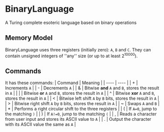 # BinaryLanguage
 A Turing complete esoteric language based on binary operations

## Memory Model

BinaryLanguage uses three registers (initially zero): <code>A</code>, <code>B</code> and <code>C</code>. They can contain unsigned integers of ''any'' size (or up to at least 2<sup>10000</sup>).
## Commands
It has these commands:
| Command | Meaning |
| ---- | ---- |
| + | Increments <code>A</code> |
| - | Decrements <code>A</code> |
| & | Bitwise **and** <code>A</code> and <code>B</code>, stores the result in <code>A</code> |
| &#124; | Bitwise **or** <code>A</code> and <code>B</code>, stores the result in <code>A</code> |
| ^ | Bitwise **xor** <code>A</code> and <code>B</code>, stores the result in <code>A</code> |
| < | Bitwise left shift <code>A</code> by <code>B</code> bits, stores the result in <code>A</code> |
| > | Bitwise right shift <code>A</code> by <code>B</code> bits, stores the result in <code>A</code> |
| ~ | Swaps <code>A</code> and <code>B</code> |
| * | Performs a right circular shift to the three registers |
| ( | If <code>A=0</code>, jump to the matching <code>)</code> |
| ) | If <code>A!=0</code>, jump to the matching <code>(</code> |
| , | Reads a character from user input and stores its ASCII value to <code>A</code> |
| . | Output the character with its ASCII value the same as <code>A</code> |
